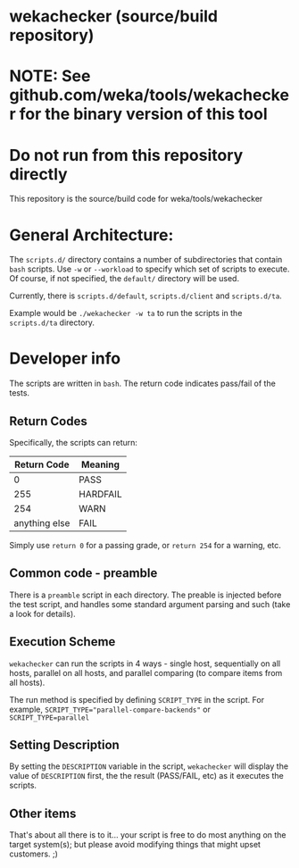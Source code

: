 # wekachecker (source/build repository)


# NOTE: See github.com/weka/tools/wekachecker for the binary version of this tool

# Do not run from this repository directly

This repository is the source/build code for weka/tools/wekachecker


# General Architecture:

The `scripts.d/` directory contains a number of subdirectories that contain `bash` scripts.  Use `-w` or `--workload` to specify which set of scripts to execute.  Of course, if not specified, the `default/` directory will be used.

Currently, there is `scripts.d/default`, `scripts.d/client` and `scripts.d/ta`.

Example would be `./wekachecker -w ta` to run the scripts in the `scripts.d/ta` directory.

# Developer info

The scripts are written in `bash`.   The return code indicates pass/fail of the tests.

## Return Codes

Specifically, the scripts can return:

|   Return Code |  Meaning |
|---------------|----------|
|           0   | PASS     |
|         255   | HARDFAIL |
|         254   | WARN     |
| anything else | FAIL     |

Simply use `return 0` for a passing grade, or `return 254` for a warning, etc.

## Common code - preamble

There is a `preamble` script in each directory.   The preable is injected before the test script, and handles some standard argument parsing and such (take a look for details).

## Execution Scheme

`wekachecker` can run the scripts in 4 ways - single host, sequentially on all hosts, parallel on all hosts, and parallel comparing (to compare items from all hosts).

The run method is specified by defining `SCRIPT_TYPE` in the script.   For example, `SCRIPT_TYPE="parallel-compare-backends"` or `SCRIPT_TYPE=parallel`

## Setting Description

By setting the `DESCRIPTION` variable in the script, `wekachecker` will display the value of `DESCRIPTION` first, the the result (PASS/FAIL, etc) as it executes the scripts.

## Other items

That's about all there is to it... your script is free to do most anything on the target system(s); but please avoid modifying things that might upset customers. ;)
  
